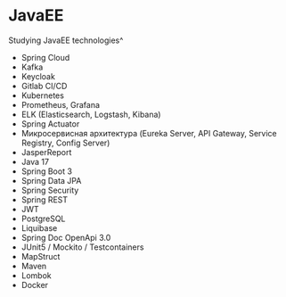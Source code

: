 # JavaEE
Studying JavaEE technologies^

* Spring Cloud
* Kafka
* Keycloak
* Gitlab CI/CD
* Kubernetes
* Prometheus, Grafana
* ELK (Elasticsearch, Logstash, Kibana)
* Spring Actuator
* Микросервисная архитектура (Eureka Server, API Gateway, Service Registry, Config Server)
* JasperReport
* Java 17
* Spring Boot 3
* Spring Data JPA
* Spring Security
* Spring REST
* JWT
* PostgreSQL
* Liquibase
* Spring Doc OpenApi 3.0
* JUnit5 / Mockito / Testcontainers
* MapStruct
* Maven
* Lombok
* Docker
